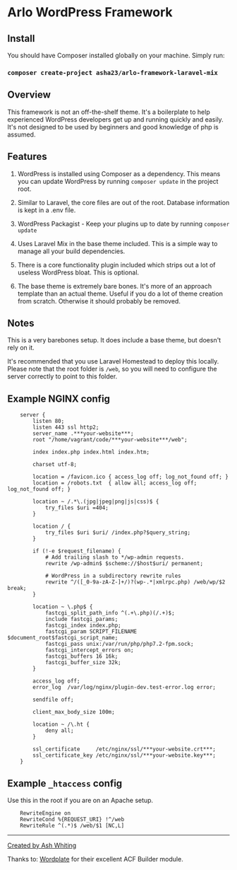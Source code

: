 # Arlo WordPress Framework

## Install

You should have Composer installed globally on your machine. Simply run:

### ```composer create-project asha23/arlo-framework-laravel-mix```

## Overview

This framework is not an off-the-shelf theme. It's a boilerplate to help experienced WordPress developers get up and running quickly and easily. It's not designed to be used by beginners and good knowledge of php is assumed.

## Features

1. WordPress is installed using Composer as a dependency. This means you can update WordPress by running ```composer update``` in the project root.

1. Similar to Laravel, the core files are out of the root. Database information is kept in a .env file.

3. WordPress Packagist - Keep your plugins up to date by running ```composer update```

4. Uses Laravel Mix in the base theme included. This is a simple way to manage all your build dependencies.

5. There is a core functionality plugin included which strips out a lot of useless WordPress bloat. This is optional.

6. The base theme is extremely bare bones. It's more of an approach template than an actual theme. Useful if you do a lot of theme creation from scratch. Otherwise it should probably be removed.

## Notes

This is a very barebones setup. It does include a base theme, but doesn't rely on it.

It's recommended that you use Laravel Homestead to deploy this locally. Please note that the root folder is ```/web```, so you will need to configure the server correctly to point to this folder.

## Example NGINX config

```
    server {
        listen 80;
        listen 443 ssl http2;
        server_name .***your-website***;
        root "/home/vagrant/code/***your-website***/web";

        index index.php index.html index.htm;

        charset utf-8;

        location = /favicon.ico { access_log off; log_not_found off; }
        location = /robots.txt  { allow all; access_log off; log_not_found off; }

        location ~ /.*\.(jpg|jpeg|png|js|css)$ {
            try_files $uri =404;
        }

        location / {
            try_files $uri $uri/ /index.php?$query_string;
        }

        if (!-e $request_filename) {
            # Add trailing slash to */wp-admin requests.
            rewrite /wp-admin$ $scheme://$host$uri/ permanent;

            # WordPress in a subdirectory rewrite rules
            rewrite ^/([_0-9a-zA-Z-]+/)?(wp-.*|xmlrpc.php) /web/wp/$2 break;
        }

        location ~ \.php$ {
            fastcgi_split_path_info ^(.+\.php)(/.+)$;
            include fastcgi_params;
            fastcgi_index index.php;
            fastcgi_param SCRIPT_FILENAME $document_root$fastcgi_script_name;
            fastcgi_pass unix:/var/run/php/php7.2-fpm.sock;
            fastcgi_intercept_errors on;
            fastcgi_buffers 16 16k;
            fastcgi_buffer_size 32k;
        }

        access_log off;
        error_log  /var/log/nginx/plugin-dev.test-error.log error;

        sendfile off;

        client_max_body_size 100m;

        location ~ /\.ht {
            deny all;
        }

        ssl_certificate     /etc/nginx/ssl/***your-website.crt***;
        ssl_certificate_key /etc/nginx/ssl/***your-website.key***;
    }
```

## Example ```_htaccess``` config

Use this in the root if you are on an Apache setup.

```
    RewriteEngine on
    RewriteCond %{REQUEST_URI} !^/web
    RewriteRule ^(.*)$ /web/$1 [NC,L]
```

___

[Created by Ash Whiting](http://ashwhiting.com)

Thanks to: [Wordplate](https://github.com/wordplate) for their excellent ACF Builder module.
